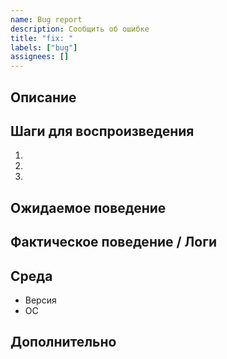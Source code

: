 ```yaml
---
name: Bug report
description: Сообщить об ошибке
title: "fix: "
labels: ["bug"]
assignees: []
---
```


## Описание

## Шаги для воспроизведения

1.
2.
3.

## Ожидаемое поведение

## Фактическое поведение / Логи

## Среда

- Версия
- ОС

## Дополнительно
